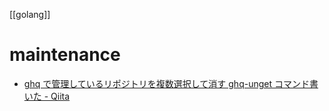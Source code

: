 [[golang]]

# maintenance
- [ghq で管理しているリポジトリを複数選択して消す ghq-unget コマンド書いた - Qiita](https://qiita.com/uasi/items/dae9b180680e90950cb1)
